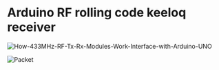 # Arduino RF rolling code keeloq receiver

![How-433MHz-RF-Tx-Rx-Modules-Work-Interface-with-Arduino-UNO](https://github.com/liyanboy74/arduino-rf-rolling-code-keeloq-receiver/assets/64005694/494af9d4-ec15-42f3-8ccd-76c05fbe732f)

![Packet](https://github.com/liyanboy74/arduino-rf-rolling-code-keeloq-receiver/assets/64005694/ac3b46ce-226e-42ef-95df-c9de44f4fd20)

